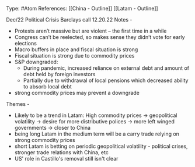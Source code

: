 Type: #Atom 
References: [[China - Outline]] [[Latam - Outline]]

Dec/22 Political Crisis
Barclays call 12.20.22 Notes - 
-   Protests aren’t massive but are violent – the first time in a while
-   Congress can’t be reelected, so makes sense they didn’t vote for early elections
-   Macro buffers in place and fiscal situation is strong
-   Fiscal situation is strong due to commodity prices
-   S&P downgraded:
	- During pandemic, increased reliance on external debt and amount of debt held by foreign investors
	-   Partially due to withdrawal of local pensions which decreased ability to absorb local debt
- strong commodity prices may prevent a downgrade 

Themes - 
-   Likely to be a trend in Latam: High commodity prices -> geopolitical volatility -> desire for more distributive polices -> more left winged governments -> closer to China
- being long Latam in the medium term will be a carry trade relying on strong commodity prices
- short Latam is betting on periodic geopolitical volatility - political crises, stronger trade relations with China, etc
- US' role in Castillo's removal still isn't clear 